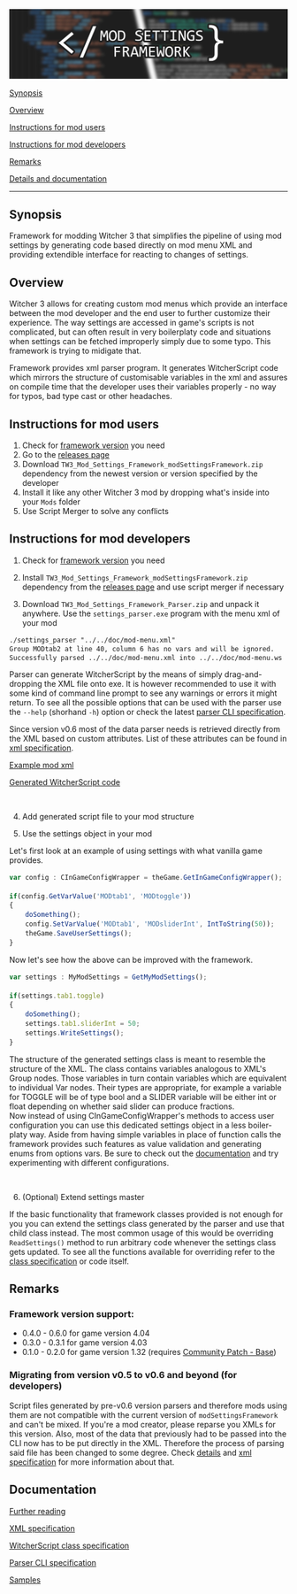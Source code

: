 <img src="doc/banner.jpg" alt="Logo"/>

<br>

[Synopsis](#synopsis)

[Overview](#overview)

[Instructions for mod users](#instructions-for-mod-users)

[Instructions for mod developers](#instructions-for-mod-developers)

[Remarks](#remarks)

[Details and documentation](#documentation)

---

## Synopsis
Framework for modding Witcher 3 that simplifies the pipeline of using mod settings by generating code based directly on mod menu XML and providing extendible interface for reacting to changes of settings.

## Overview
Witcher 3 allows for creating custom mod menus which provide an interface between the mod developer and the end user to further customize their experience. The way settings are accessed in game's scripts is not complicated, but can often result in very boilerplaty code and situations when settings can be fetched improperly simply due to some typo. This framework is trying to midigate that.

Framework provides xml parser program. It generates WitcherScript code which mirrors the structure of customisable variables in the xml and assures on compile time that the developer uses their variables properly - no way for typos, bad type cast or other headaches.


## Instructions for mod users

1. Check for [framework version](#framework-version-support) you need
2. Go to the [releases page](https://github.com/SpontanCombust/tw3-settings-framework/releases)
3. Download `TW3_Mod_Settings_Framework_modSettingsFramework.zip` dependency from the newest version or version specified by the developer
4. Install it like any other Witcher 3 mod by dropping what's inside into your `Mods` folder
5. Use Script Merger to solve any conflicts

## Instructions for mod developers

1. Check for [framework version](#framework-version-support) you need

2. Install `TW3_Mod_Settings_Framework_modSettingsFramework.zip` dependency from the [releases page](https://github.com/SpontanCombust/tw3-settings-framework/releases) and use script merger if necessary


3. Download `TW3_Mod_Settings_Framework_Parser.zip` and unpack it anywhere. Use the `settings_parser.exe` program with the menu xml of your mod

```shell
./settings_parser "../../doc/mod-menu.xml"
Group MODtab2 at line 40, column 6 has no vars and will be ignored.
Successfully parsed ../../doc/mod-menu.xml into ../../doc/mod-menu.ws
```
Parser can generate WitcherScript by the means of simply drag-and-dropping the XML file onto exe. It is however recommended to use it with some kind of command line prompt to see any warnings or errors it might return. To see all the possible options that can be used with the parser use the `--help` (shorhand `-h`) option or check the latest [parser CLI specification](doc/cli_specification.md).

Since version v0.6 most of the data parser needs is retrieved directly from the XML based on custom attributes. List of these attributes can be found in [xml specification](doc/xml_specification.md).

[Example mod xml](doc/mod-menu.xml)

[Generated WitcherScript code](doc/mod-menu.ws)

<br>

4. Add generated script file to your mod structure 
   
5. Use the settings object in your mod

Let's first look at an example of using settings with what vanilla game provides.
```js
var config : CInGameConfigWrapper = theGame.GetInGameConfigWrapper();

if(config.GetVarValue('MODtab1', 'MODtoggle'))
{
	doSomething();
	config.SetVarValue('MODtab1', 'MODsliderInt', IntToString(50));
	theGame.SaveUserSettings();
}
```

Now let's see how the above can be improved with the framework. 
```js
var settings : MyModSettings = GetMyModSettings();

if(settings.tab1.toggle)
{
	doSomething();
	settings.tab1.sliderInt = 50;
	settings.WriteSettings();
}
```

The structure of the generated settings class is meant to resemble the structure of the XML. The class contains variables analogous to XML's Group nodes. Those variables in turn contain variables which are equivalent to individual Var nodes. Their types are appropriate, for example a variable for TOGGLE will be of type bool and a SLIDER variable will be either int or float depending on whether said slider can produce fractions. <br>
Now instead of using CInGameConfigWrapper's methods to access user configuration you can use this dedicated settings object in a less boiler-platy way.
Aside from having simple variables in place of function calls the framework provides such features as value validation and generating enums from options vars. Be sure to check out the [documentation](#documentation) and try experimenting with different configurations.

<br>

6. (Optional) Extend settings master

If the basic functionality that framework classes provided is not enough for you you can extend the settings class generated by the parser and use that child class instead.
The most common usage of this would be overriding `ReadSettings()` method to run arbitrary code whenever the settings class gets updated. To see all the functions available for overriding refer to the [class specification](doc/class_specification.md) or code itself.


## Remarks

### Framework version support:
- 0.4.0 - 0.6.0 for game version 4.04
- 0.3.0 - 0.3.1 for game version 4.03
- 0.1.0 - 0.2.0 for game version 1.32 (requires [Community Patch - Base](https://www.nexusmods.com/witcher3/mods/3652))

### Migrating from version v0.5 to v0.6 and beyond (for developers)
Script files generated by pre-v0.6 version parsers and therefore mods using them are not compatible with the current version of `modSettingsFramework` and can't be mixed.
If you're a mod creator, please reparse you XMLs for this version.
Also, most of the data that previously had to be passed into the CLI now has to be put directly in the XML. Therefore the process of parsing said file has been changed to some degree. Check [details](doc/details.md) and [xml specification](doc/xml_specification.md) for more information about that. 

## Documentation
[Further reading](doc/details.md)

[XML specification](doc/xml_specification.md)

[WitcherScript class specification](doc/class_specification.md)

[Parser CLI specification](doc/cli_specification.md)

[Samples](samples)